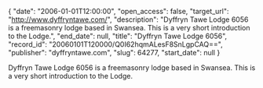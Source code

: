 {
  "date": "2006-01-01T12:00:00", 
  "open_access": false, 
  "target_url": "http://www.dyffryntawe.com/", 
  "description": "Dyffryn Tawe Lodge 6056 is a freemasonry lodge based in Swansea. This is a very short introduction to the Lodge.", 
  "end_date": null, 
  "title": "Dyffryn Tawe Lodge 6056", 
  "record_id": "20060101T120000/Q0I62hqmALesF8SnLgpCAQ==", 
  "publisher": "dyffryntawe.com", 
  "slug": 64277, 
  "start_date": null
}

Dyffryn Tawe Lodge 6056 is a freemasonry lodge based in Swansea. This is a very short introduction to the Lodge.